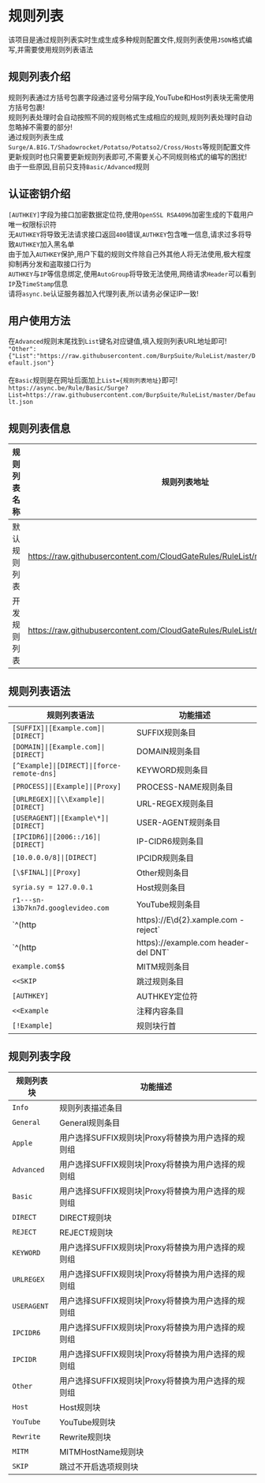 规则列表
===========================
该项目是通过规则列表实时生成生成多种规则配置文件,规则列表使用`JSON`格式编写,并需要使用规则列表语法

规则列表介绍
------
规则列表通过方括号包裹字段通过竖号分隔字段,YouTube和Host列表块无需使用方括号包裹!<br>
规则列表处理时会自动按照不同的规则格式生成相应的规则,规则列表处理时自动忽略掉不需要的部分!<br>
通过规则列表生成`Surge/A.BIG.T/Shadowrocket/Potatso/Potatso2/Cross/Hosts`等规则配置文件<br>
更新规则时也只需要更新规则列表即可,不需要关心不同规则格式的编写的困扰!<br>
由于一些原因,目前只支持`Basic/Advanced`规则<br>

认证密钥介绍
------
`[AUTHKEY]`字段为接口加密数据定位符,使用`OpenSSL RSA4096`加密生成的下载用户唯一权限标识符<br>
无`AUTHKEY`将导致无法请求接口返回`400`错误,`AUTHKEY`包含唯一信息,请求过多将导致`AUTHKEY`加入黑名单<br>
由于加入`AUTHKEY`保护,用户下载的规则文件除自己外其他人将无法使用,极大程度抑制再分发和盗取接口行为<br>
`AUTHKEY`与`IP`等信息绑定,使用`AutoGroup`将导致无法使用,网络请求`Header`可以看到`IP`及`TimeStamp`信息<br>
请将`async.be`认证服务器加入代理列表,所以请务必保证IP一致!

用户使用方法
------
在`Advanced`规则末尾找到`List`键名对应键值,填入规则列表URL地址即可!<br>
`"Other":{"List":"https://raw.githubusercontent.com/BurpSuite/RuleList/master/Default.json"}`<br>
<br>
在`Basic`规则是在网址后面加上`List={规则列表地址}`即可!<br>
`https://async.be/Rule/Basic/Surge?List=https://raw.githubusercontent.com/BurpSuite/RuleList/master/Default.json`

规则列表信息
------
|规则列表名称|规则列表地址|
|----|-----|
|默认规则列表|https://raw.githubusercontent.com/CloudGateRules/RuleList/master/Default.json|
|开发规则列表|https://raw.githubusercontent.com/CloudGateRules/RuleList/master/Developers.json|

规则列表语法
------
|规则列表语法|功能描述|
|----|-----|
|`[SUFFIX]\|[Example.com]\|[DIRECT]`|SUFFIX规则条目|
|`[DOMAIN]\|[Example.com]\|[DIRECT]`|DOMAIN规则条目|
|`[^Example]\|[DIRECT]\|[force-remote-dns]`|KEYWORD规则条目|
|`[PROCESS]\|[Example]\|[Proxy]`|PROCESS-NAME规则条目|
|`[URLREGEX]\|[\\Example]\|[DIRECT]`|URL-REGEX规则条目|
|`[USERAGENT]\|[Example\*]\|[DIRECT]`|USER-AGENT规则条目|
|`[IPCIDR6]\|[2006::/16]\|[DIRECT]`|IP-CIDR6规则条目|
|`[10.0.0.0/8]\|[DIRECT]`|IPCIDR规则条目|
|`[\$FINAL]\|[Proxy]`|Other规则条目|
|`syria.sy = 127.0.0.1`|Host规则条目|
|`r1---sn-i3b7kn7d.googlevideo.com`|YouTube规则条目|
|`^(http|https):\/\/E\\d{2}.xample.com - reject`|Rewrite规则条目|
|`^(http|https):\/\/example.com header-del DNT`|HeaderRewrite规则条目|
|`example.com$$`|MITM规则条目|
|`<<SKIP`|跳过规则条目|
|`[AUTHKEY]`|AUTHKEY定位符|
|`<<Example`|注释内容条目|
|`[!Example]`|规则块行首|

规则列表字段
------
|规则列表块|功能描述|
|----|-----|
|`Info`|规则列表描述条目|
|`General`|General规则条目|
|`Apple`|用户选择SUFFIX规则块\|Proxy将替换为用户选择的规则组|
|`Advanced`|用户选择SUFFIX规则块\|Proxy将替换为用户选择的规则组|
|`Basic`|用户选择SUFFIX规则块\|Proxy将替换为用户选择的规则组|
|`DIRECT`|DIRECT规则块|
|`REJECT`|REJECT规则块|
|`KEYWORD`|用户选择SUFFIX规则块\|Proxy将替换为用户选择的规则组|
|`URLREGEX`|用户选择SUFFIX规则块\|Proxy将替换为用户选择的规则组|
|`USERAGENT`|用户选择SUFFIX规则块\|Proxy将替换为用户选择的规则组|
|`IPCIDR6`|用户选择SUFFIX规则块\|Proxy将替换为用户选择的规则组|
|`IPCIDR`|用户选择SUFFIX规则块\|Proxy将替换为用户选择的规则组|
|`Other`|用户选择SUFFIX规则块\|Proxy将替换为用户选择的规则组|
|`Host`|Host规则块|
|`YouTube`|YouTube规则块|
|`Rewrite`|Rewrite规则块|
|`MITM`|MITMHostName规则块|
|`SKIP`|跳过不开启选项规则块|
